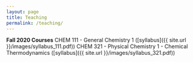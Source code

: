 ```yaml
---
layout: page
title: Teaching
permalink: /teaching/
---
```


**Fall 2020 Courses**
CHEM 111 - General Chemistry 1 ([syllabus]({{ site.url }}/images/syllabus_111.pdf))
CHEM 321 - Physical Chemistry 1 - Chemical Thermodynamics ([syllabus]({{ site.url }}/images/syllabus_321.pdf)) 
